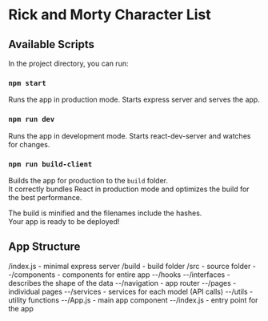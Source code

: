 # Rick and Morty Character List

## Available Scripts

In the project directory, you can run:

### `npm start`

Runs the app in production mode. Starts express server and serves the app.

### `npm run dev`

Runs the app in development mode. Starts react-dev-server and watches for changes.

### `npm run build-client`

Builds the app for production to the `build` folder.\
It correctly bundles React in production mode and optimizes the build for the best performance.

The build is minified and the filenames include the hashes.\
Your app is ready to be deployed!

## App Structure

/index.js - minimal express server
/build - build folder
/src - source folder
--/components - components for entire app
--/hooks
--/interfaces - describes the shape of the data
--/navigation - app router
--/pages - individual pages
--/services - services for each model (API calls)
--/utils - utility functions
--/App.js - main app component
--/index.js - entry point for the app
